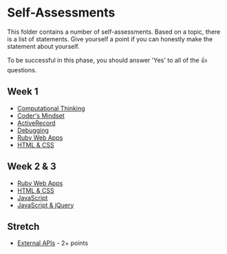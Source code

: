 # Self-Assessments

This folder contains a number of self-assessments.  Based on a
topic, there is a list of statements.  Give yourself a point if you
can honestly make the statement about yourself.

To be successful in this phase, you should answer 'Yes' to all of the
:+1: questions.

## Week 1

- [Computational Thinking](./computational-thinking.md)
- [Coder's Mindset](./coders-mindset.md)
- [ActiveRecord](./activerecord.md)
- [Debugging](./debugging.md)
- [Ruby Web Apps](./ruby-webapps.md)
- [HTML & CSS](./html-and-css.md)

## Week 2 & 3

- [Ruby Web Apps](./ruby-webapps.md)
- [HTML & CSS](./html-and-css.md)
- [JavaScript](./javascript-the-language.md)
- [JavaScript & jQuery](./javascript-for-web-applications.md)


## Stretch
- [External APIs](./external-apis.md) - 2+ points
